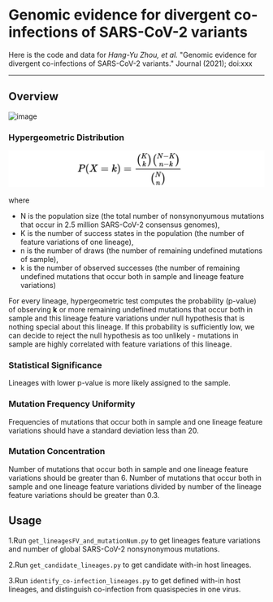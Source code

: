 # Genomic evidence for divergent co-infections of SARS-CoV-2 variants

Here is the code and data for *Hang-Yu Zhou, et al.* "Genomic evidence for divergent co-infections of SARS-CoV-2 variants." Journal (2021); doi:xxx

***

## Overview
![image](https://github.com/wuaipinglab/SARS-CoV-2_co-infection/blob/main/img/Fig2.png)

### Hypergeometric Distribution
![image](https://github.com/wuaipinglab/SARS-CoV-2_co-infection/blob/main/img/formula.png)

where
* N is the population size (the total number of nonsynonyumous mutations that occur in 2.5 million SARS-CoV-2 consensus genomes), 
* K is the number of success states in the population (the number of feature variations of one lineage),
* n is the number of draws (the number of remaining undefined mutations of sample),
* k is the number of observed successes (the number of remaining undefined mutations that occur both in sample and lineage feature variations)

For every lineage, hypergeometric test computes the probability (p-value) of observing **k** or more remaining undefined mutations that occur both in sample and this lineage feature variations under null hypothesis that is nothing special about this lineage. If this probability is sufficiently low, we can decide to reject the null hypothesis as too unlikely - mutations in sample are highly correlated with feature variations of this lineage.

### Statistical Significance
Lineages with lower p-value is more likely assigned to the sample.

### Mutation Frequency Uniformity
Frequencies of mutations that occur both in sample and one lineage feature variations should have a standard deviation less than 20.

### Mutation Concentration
Number of mutations that occur both in sample and one lineage feature variations should be greater than 6.
Number of mutations that occur both in sample and one lineage feature variations divided by number of the lineage feature variations should be greater than 0.3.

## Usage
1.Run `get_lineagesFV_and_mutationNum.py` to get lineages feature variations and number of global SARS-CoV-2 nonsynonymous mutations.

2.Run `get_candidate_lineages.py` to get candidate with-in host lineages.

3.Run `identify_co-infection_lineages.py` to get defined with-in host lineages, and distinguish co-infection from quasispecies in one virus.
